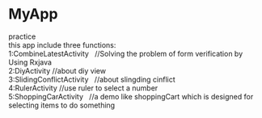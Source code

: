 # MyApp
practice
<br>
this app include three functions:
<br>
1:CombineLatestActivity    //Solving the problem of form verification by Using Rxjava<br>
2:DiyActivity   //about diy view<br>
3:SlidingConflictActivity   //about slingding cinflict<br>
4:RulerActivity    //use ruler to select a number<br>
5:ShoppingCarActivity   //a demo like shoppingCart which is designed for selecting items to do something
